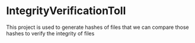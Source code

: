 # IntegrityVerificationToll
This project is used to generate hashes of files that we can compare those hashes to verify the integrity of files
